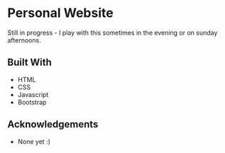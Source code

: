 # Personal Website

<!-- ![results](static/img/landingpage.png) -->

Still in progress - I play with this sometimes in the evening or on sunday afternoons. 


## Built With

* HTML
* CSS
* Javascript
* Bootstrap


## Acknowledgements

* None yet :)

